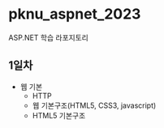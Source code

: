 # pknu_aspnet_2023
ASP.NET 학습 라포지토리

## 1일차
- 웹 기본
  - HTTP
  - 웹 기본구조(HTML5, CSS3, javascript)
  - HTML5 기본구조
